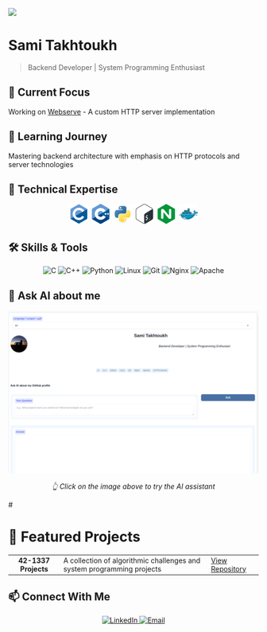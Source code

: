 ![](https://badge.mediaplus.ma/darkblue/stakhtou)

# Sami Takhtoukh

> Backend Developer | System Programming Enthusiast

## 🔭 Current Focus
Working on [Webserve](https://github.com/anasamellahe/webserv/tree/sami-branche) - A custom HTTP server implementation

## 🌱 Learning Journey
Mastering backend architecture with emphasis on HTTP protocols and server technologies

## 💬 Technical Expertise

<p align="center">
    <img alt="C" src="https://raw.githubusercontent.com/devicons/devicon/master/icons/c/c-original.svg" height="40" />
    <img alt="C++" src="https://raw.githubusercontent.com/devicons/devicon/master/icons/cplusplus/cplusplus-original.svg" height="40" />
    <img alt="Python" src="https://raw.githubusercontent.com/devicons/devicon/master/icons/python/python-original.svg" height="40" />
    <img alt="Shell" src="https://raw.githubusercontent.com/devicons/devicon/master/icons/bash/bash-original.svg" height="40" />
    <img alt="Nginx" src="https://raw.githubusercontent.com/devicons/devicon/master/icons/nginx/nginx-original.svg" height="40" />
    <img alt="Docker" src="https://raw.githubusercontent.com/devicons/devicon/master/icons/docker/docker-original.svg" height="40" />
</p>

## 🛠️ Skills & Tools

<div align="center">
    
![C](https://img.shields.io/badge/-C-00599C?style=for-the-badge&logo=c&logoColor=white)
![C++](https://img.shields.io/badge/-C++-00599C?style=for-the-badge&logo=c%2B%2B&logoColor=white)
![Python](https://img.shields.io/badge/-Python-3776AB?style=for-the-badge&logo=python&logoColor=white)
![Linux](https://img.shields.io/badge/-Linux-FCC624?style=for-the-badge&logo=linux&logoColor=black)
![Git](https://img.shields.io/badge/-Git-F05032?style=for-the-badge&logo=git&logoColor=white)
![Nginx](https://img.shields.io/badge/-Nginx-009639?style=for-the-badge&logo=nginx&logoColor=white)
![Apache](https://img.shields.io/badge/-Apache-D22128?style=for-the-badge&logo=apache&logoColor=white)

</div>




## 🤖 Ask AI about me
<div align="center">
  <a href="https://huggingface.co/spaces/samitak/sami" target="_blank">
    <img src="Screenshot from 2025-05-18 06-04-23.png" alt="AI Assistant Preview" width="1000">
  </a>
  <p><i>👆 Click on the image above to try the AI assistant</i></p>
</div>#

# 🔗 Featured Projects

<table align="center">
    <tr>
        <td align="center"><b>42-1337 Projects</b></td>
        <td>A collection of algorithmic challenges and system programming projects</td>
        <td><a href="https://github.com/Smethodique/42-1337-projects">View Repository</a></td>
    </tr>
</table>

## 📫 Connect With Me

<div align="center">
    <a href="https://www.linkedin.com/in/takhtoukh-sami-193254325/">
        <img src="https://img.shields.io/badge/-LinkedIn-0077B5?style=for-the-badge&logo=linkedin&logoColor=white" alt="LinkedIn" />
    </a>
    <a href="mailto:takhtoukhsami@gmail.com">
        <img src="https://img.shields.io/badge/-Email-D14836?style=for-the-badge&logo=gmail&logoColor=white" alt="Email" />
    </a>
</div>
